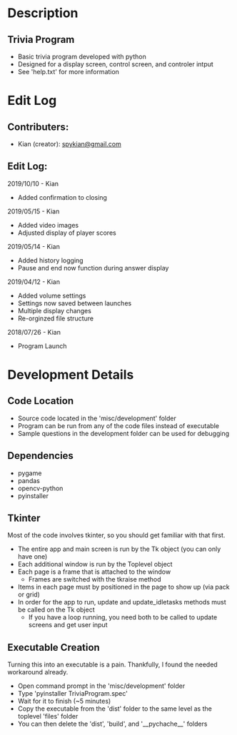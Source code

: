 # Description 

## Trivia Program
 - Basic trivia program developed with python
 - Designed for a display screen, control screen, and controler intput
 - See 'help.txt' for more information

# Edit Log

## Contributers:
 - Kian (creator): spykian@gmail.com

## Edit Log:
2019/10/10 - Kian
  - Added confirmation to closing

2019/05/15 - Kian
  - Added video images
  - Adjusted display of player scores

2019/05/14 - Kian
  - Added history logging
  - Pause and end now function during answer display

2019/04/12 - Kian
  - Added volume settings
  - Settings now saved between launches
  - Multiple display changes
  - Re-orginzed file structure

2018/07/26 - Kian
  - Program Launch

# Development Details

## Code Location
 - Source code located in the 'misc/development' folder
 - Program can be run from any of the code files instead of executable
 - Sample questions in the development folder can be used for debugging

## Dependencies
 - pygame
 - pandas
 - opencv-python
 - pyinstaller

## Tkinter 
Most of the code involves tkinter, so you should get familiar with that first.
 - The entire app and main screen is run by the Tk object (you can only have one)
 - Each additional window is run by the Toplevel object
 - Each page is a frame that is attached to the window
    - Frames are switched with the tkraise method
 - Items in each page must by positioned in the page to show up (via pack or grid)
 - In order for the app to run, update and update_idletasks methods must be called on the Tk object
    - If you have a loop running, you need both to be called to update screens and get user input
	
## Executable Creation
Turning this into an executable is a pain. Thankfully, I found the needed workaround already.
 - Open command prompt in the 'misc/development' folder
 - Type 'pyinstaller TriviaProgram.spec'
 - Wait for it to finish (~5 minutes)
 - Copy the executable from the 'dist' folder to the same level as the toplevel 'files' folder
 - You can then delete the 'dist', 'build', and '\_\_pychache\_\_' folders

